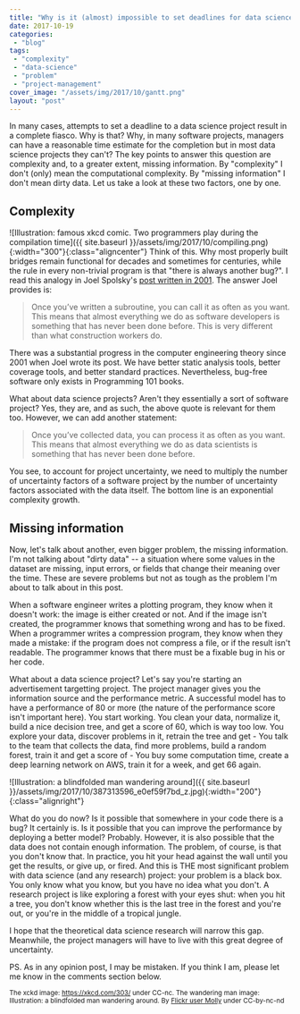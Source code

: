 ```yaml
---
title: "Why is it (almost) impossible to set deadlines for data science projects?"
date: 2017-10-19
categories: 
 - "blog"
tags: 
 - "complexity"
 - "data-science"
 - "problem"
 - "project-management"
cover_image: "/assets/img/2017/10/gantt.png"
layout: "post"
---
```


In many cases, attempts to set a deadline to a data science project result in a complete fiasco. Why is that? Why, in many software projects, managers can have a reasonable time estimate for the completion but in most data science projects they can't? The key points to answer this question are complexity and, to a greater extent, missing information. By "complexity" I don't (only) mean the computational complexity. By "missing information" I don't mean dirty data. Let us take a look at these two factors, one by one.

## Complexity

![Illustration: famous xkcd comic. Two programmers play during the compilation time]({{ site.baseurl }}/assets/img/2017/10/compiling.png){:width="300"}{:class="aligncenter"}
Think of this. Why most properly built bridges remain functional for decades and sometimes for centuries, while the rule in every non-trivial program is that "there is always another bug?". I read this analogy in Joel Spolsky's [post written in 2001](https://www.joelonsoftware.com/2001/12/). The answer Joel provides is:

> Once you’ve written a subroutine, you can call it as often as you want. This means that almost everything we do as software developers is something that has never been done before. This is very different than what construction workers do.


There was a substantial progress in the computer engineering theory since 2001 when Joel wrote its post. We have better static analysis tools, better coverage tools, and better standard practices. Nevertheless, bug-free software only exists in Programming 101 books.

What about data science projects? Aren't they essentially a sort of software project? Yes, they are, and as such, the above quote is relevant for them too. However, we can add another statement:

> Once you’ve collected data, you can process it as often as you want. This means that almost everything we do as data scientists is something that has never been done before.


You see, to account for project uncertainty, we need to multiply the number of uncertainty factors of a software project by the number of uncertainty factors associated with the data itself. The bottom line is an exponential complexity growth.

## Missing information

Now, let's talk about another, even bigger problem, the missing information. I'm not talking about "dirty data" -- a situation where some values in the dataset are missing, input errors, or fields that change their meaning over the time. These are severe problems but not as tough as the problem I'm about to talk about in this post.

When a software engineer writes a plotting program, they know when it doesn't work: the image is either created or not. And if the image isn't created, the programmer knows that something wrong and has to be fixed. When a programmer writes a compression program, they know when they made a mistake: if the program does not compress a file, or if the result isn't readable. The programmer knows that there must be a fixable bug in his or her code.

What about a data science project? Let's say you're starting an advertisement targetting project. The project manager gives you the information source and the performance metric. A successful model has to have a performance of 80 or more (the nature of the performance score isn't important here). You start working. You clean your data, normalize it, build a nice decision tree, and get a score of 60, which is way too low. You explore your data, discover problems in it, retrain the tree and get - You talk to the team that collects the data, find more problems, build a random forest, train it and get a score of - You buy some computation time, create a deep learning network on AWS, train it for a week, and get 66 again.

![Illustration: a blindfolded man wandering around]({{ site.baseurl }}/assets/img/2017/10/387313596_e0ef59f7bd_z.jpg){:width="200"}{:class="alignright"}

What do you do now? Is it possible that somewhere in your code there is a bug? It certainly is. Is it possible that you can improve the performance by deploying a better model? Probably. However, it is also possible that the data does not contain enough information. The problem, of course, is that you don't know that. In practice, you hit your head against the wall until you get the results, or give up, or fired. And this is THE most significant problem with data science (and any research) project: your problem is a black box. You only know what you know, but you have no idea what you don't. A research project is like exploring a forest with your eyes shut: when you hit a tree, you don't know whether this is the last tree in the forest and you're out, or you're in the middle of a tropical jungle.

I hope that the theoretical data science research will narrow this gap. Meanwhile, the project managers will have to live with this great degree of uncertainty.

 

PS. As in any opinion post, I may be mistaken. If you think I am, please let me know in the comments section below.

<small>The xckd image: https://xkcd.com/303/ under CC-nc. The wandering man image: Illustration: a blindfolded man wandering around. By <a href="https://www.flickr.com/photos/moominmolly/387313596/in/photolist-Ae5QC-dSNMiE-5M2J6B-FUxM3-AjunK-AjunQ-FTekM-7ZHpSg-8kSzar-8ixvSk-FS21G-d3S2m-9HwsZ-FUCHX-dqiKX9-4RRqpp-4vDDzP-67uoV3-2sxeW-46iQs-6p73Ux-SCkuC2-FS4VP-4crvCj-FS6pr-63FdXT-3Mv5CA-5hfAQi-9VV3mh-7G252-nm2Vob-cRyGwd-6Pf8zW-bmS8su-dBtXLu-SL5fu1-9z6YG9-4cg9xS-Vziu3x-Bhet8q-nvTi9a-tV7Fv-6PawCA-6PdYW9-J8R4zo-G3YF6q-JDoTHY-gwmAC2-k9iixX-fqHdVc">Flickr user Molly</a> under CC-by-nc-nd
</small>
